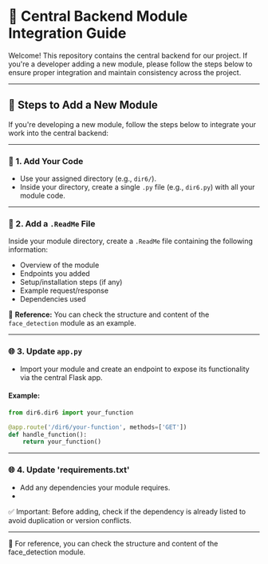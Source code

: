 # 🧠 Central Backend Module Integration Guide

Welcome! This repository contains the central backend for our project. If you're a developer adding a new module, please follow the steps below to ensure proper integration and maintain consistency across the project.

---

## 🚀 Steps to Add a New Module

If you're developing a new module, follow the steps below to integrate your work into the central backend:

---

### 🔧 1. Add Your Code

- Use your assigned directory (e.g., `dir6/`).
- Inside your directory, create a single `.py` file (e.g., `dir6.py`) with all your module code.

---

### 📝 2. Add a `.ReadMe` File

Inside your module directory, create a `.ReadMe` file containing the following information:

- Overview of the module  
- Endpoints you added  
- Setup/installation steps (if any)  
- Example request/response  
- Dependencies used  

📌 **Reference:** You can check the structure and content of the `face_detection` module as an example.

---

### 🌐 3. Update `app.py`

- Import your module and create an endpoint to expose its functionality via the central Flask app.

#### Example:

```python
from dir6.dir6 import your_function

@app.route('/dir6/your-function', methods=['GET'])
def handle_function():
    return your_function()

```

---

### 🌐 4. Update 'requirements.txt'

- Add any dependencies your module requires.
- 
✅ Important: Before adding, check if the dependency is already listed to avoid duplication or version conflicts.

---

📌 For reference, you can check the structure and content of the face_detection module.
